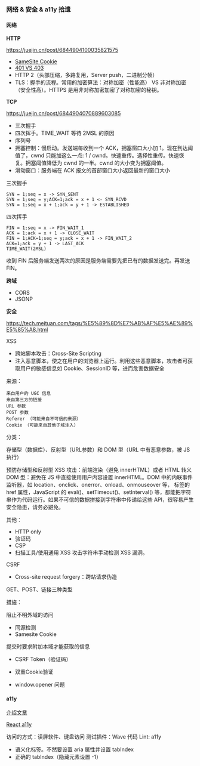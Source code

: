 ### 网络 & 安全 & a11y 拾遗


#### 网络

**HTTP**

https://juejin.cn/post/6844904100035821575

+ [SameSite Cookie](https://www.ruanyifeng.com/blog/2019/09/cookie-samesite.html)
+ [401 VS 403](https://www.jianshu.com/p/6dceeebbde5b)
+ HTTP 2（头部压缩，多路复用，Server push，二进制分帧）
+ TLS：握手的流程。常用的加密算法：对称加密（性能高） VS 非对称加密（安全性高）。HTTPS 是用非对称加密加密了对称加密的秘钥。

**TCP**

https://juejin.cn/post/6844904070889603085

+ 三次握手
+ 四次挥手。TIME_WAIT 等待 2MSL 的原因
+ 序列号
+ 拥塞控制：慢启动。发送端每收到一个 ACK，拥塞窗口大小加 1。现在到达阈值了，cwnd 只能加这么一点: 1 / cwnd。快速重传。选择性重传。快速恢复。拥塞阈值降低为 cwnd 的一半。cwnd 的大小变为拥塞阈值。
+ 滑动窗口：服务端在 ACK 报文的首部窗口大小返回最新的窗口大小

三次握手

```
SYN = 1;seq = x -> SYN_SENT
SYN = 1;seq = y;ACK=1;ack = x + 1 <- SYN_RCVD
SYN = 1;seq = x + 1;ack = y + 1 -> ESTABLISHED
```

四次挥手

```
FIN = 1;seq = x -> FIN_WAIT_1
ACK = 1;ack = x + 1 -> CLOSE_WAIT
FIN = 1;ACK=1;seq = y;ack = x + 1 -> FIN_WAIT_2
ACK=1;ack = y + 1 -> LAST_ACK
TIME_WAIT(2MSL)
```

收到 FIN 后服务端发送两次的原因是服务端需要先把已有的数据发送完。再发送 FIN。

**跨域**

+ CORS
+ JSONP

**安全**

https://tech.meituan.com/tags/%E5%89%8D%E7%AB%AF%E5%AE%89%E5%85%A8.html

XSS

+ 跨站脚本攻击：Cross-Site Scripting
+ 注入恶意脚本，使之在用户的浏览器上运行。利用这些恶意脚本，攻击者可获取用户的敏感信息如 Cookie、SessionID 等，进而危害数据安全

来源：
```
来自用户的 UGC 信息
来自第三方的链接
URL 参数
POST 参数
Referer （可能来自不可信的来源）
Cookie （可能来自其他子域注入）
```

分类：

存储型（数据库）、反射型（URL参数）和 DOM 型（URL 中有恶意参数，被 JS 执行）

预防存储型和反射型 XSS 攻击：前端渲染（避免 innerHTML）或者 HTML 转义
DOM 型：避免在 JS 中直接使用用户内容设置 innerHTML。DOM 中的内联事件监听器，如 location、onclick、onerror、onload、onmouseover 等，<a> 标签的 href 属性，JavaScript 的 eval()、setTimeout()、setInterval() 等，都能把字符串作为代码运行。如果不可信的数据拼接到字符串中传递给这些 API，很容易产生安全隐患，请务必避免。

其他：

+ HTTP only
+ 验证码
+ CSP
+ 扫描工具/使用通用 XSS 攻击字符串手动检测 XSS 漏洞。


CSRF

+ Cross-site request forgery：跨站请求伪造

GET、POST、链接三种类型

措施：

阻止不明外域的访问 

+ 同源检测
+ Samesite Cookie

提交时要求附加本域才能获取的信息

+ CSRF Token（验证码）
+ 双重Cookie验证


+ window.opener 问题

#### a11y

[介绍文章](https://zhuanlan.zhihu.com/p/497348980)

[React a11y](https://reactjs.org/docs/accessibility.html#programmatically-managing-focus)

访问的方式：读屏软件、键盘访问
测试插件：Wave
代码 Lint: a11y

+ 语义化标签。不然要设置 aria 属性并设置 tabIndex
+ 正确的 tabIndex（隐藏元素设置 -1）